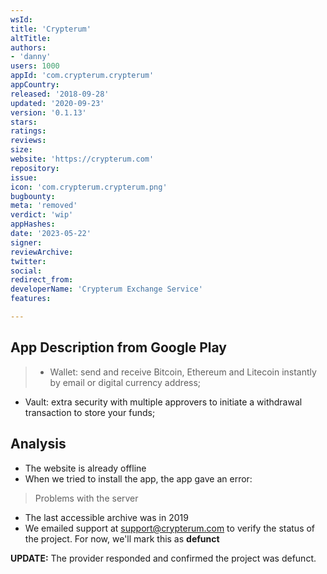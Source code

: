 ```yaml
---
wsId: 
title: 'Crypterum'
altTitle: 
authors:
- 'danny'
users: 1000
appId: 'com.crypterum.crypterum'
appCountry: 
released: '2018-09-28'
updated: '2020-09-23'
version: '0.1.13'
stars: 
ratings: 
reviews: 
size: 
website: 'https://crypterum.com'
repository: 
issue: 
icon: 'com.crypterum.crypterum.png'
bugbounty: 
meta: 'removed'
verdict: 'wip'
appHashes: 
date: '2023-05-22'
signer: 
reviewArchive: 
twitter: 
social: 
redirect_from: 
developerName: 'Crypterum Exchange Service'
features: 

---
```


## App Description from Google Play 

> - Wallet: send and receive Bitcoin, Ethereum and Litecoin instantly by email or digital currency address;
- Vault: extra security with multiple approvers to initiate a withdrawal transaction to store your funds;

## Analysis 

- The website is already offline
- When we tried to install the app, the app gave an error: 

> Problems with the server 
- The last accessible archive was in 2019
- We emailed support at support@crypterum.com to verify the status of the project. For now, we'll mark this as **defunct**

**UPDATE:** The provider responded and confirmed the project was defunct.

